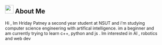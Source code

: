 
## <img src="https://cdn3.emoji.gg/emojis/7258-howody.gif" width="28px" height="28px"> About Me
Hi , Im Hriday Patney a second year student at NSUT and 
i'm studying computer science engineering with artifical intelligence.
im a beginner and am currently trying to learn c++, python and js . Im interested in AI , robotics and web dev



<!---
HridayPatney/HridayPatney is a ✨ special ✨ repository because its `README.md` (this file) appears on your GitHub profile.
You can click the Preview link to take a look at your changes.
--->
